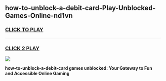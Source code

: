 
## how-to-unblock-a-debit-card-Play-Unblocked-Games-Online-nd1vn
<h3>
<a href="https://premium76.site?title=how-to-unblock-a-debit-card&ref=25A">CLICK TO PLAY</a></h3>
<hr>

<h3>
<a href="https://premium76.site?title=how-to-unblock-a-debit-card&ref=25A">CLICK 2 PLAY</a>
  
</h3>

<a href="https://premium76.site?title=how-to-unblock-a-debit-card&ref=25A"><img src="https://clearcache.store/games.png"></a>


**how-to-unblock-a-debit-card games unblocked: Your Gateway to Fun and Accessible Online Gaming**
